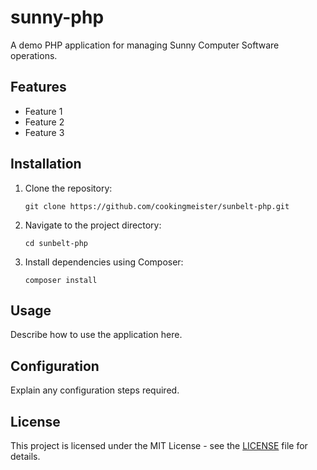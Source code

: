 # sunny-php

A demo PHP application for managing Sunny Computer Software operations.

## Features

- Feature 1
- Feature 2
- Feature 3

## Installation

1. Clone the repository:

   `git clone https://github.com/cookingmeister/sunbelt-php.git`

2. Navigate to the project directory:

    `cd sunbelt-php`

3. Install dependencies using Composer:

    `composer install`

## Usage

Describe how to use the application here.

## Configuration

Explain any configuration steps required.

## License

This project is licensed under the MIT License - see the [LICENSE](LICENSE) file for details.
